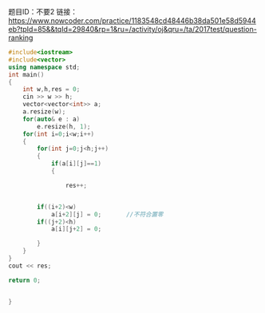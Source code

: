 题目ID：不要2
链接：https://www.nowcoder.com/practice/1183548cd48446b38da501e58d5944eb?tpId=85&&tqId=29840&rp=1&ru=/activity/oj&qru=/ta/2017test/question-ranking

```c++
#include<iostream> 
#include<vector>
using namespace std;
int main() 
{    
	int w,h,res = 0;    
	cin >> w >> h;   
	vector<vector<int>> a;    
	a.resize(w);   
	for(auto& e : a)       
		e.resize(h, 1);       
	for(int i=0;i<w;i++)   
	{       
		for(int j=0;j<h;j++)    
		{           
			if(a[i][j]==1)  
			{                

				res++;   


		if((i+2)<w)                   
			a[i+2][j] = 0;       //不符合置零                  
		if((j+2)<h)                
			a[i][j+2] = 0;  

		}       
	}   
}   
cout << res;  

return 0; 


}
```


